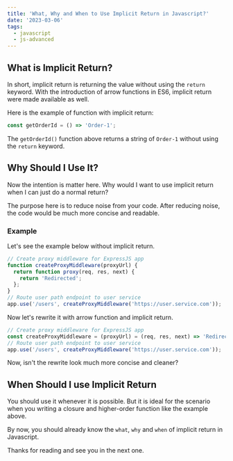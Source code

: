 ```yaml
---
title: 'What, Why and When to Use Implicit Return in Javascript?'
date: '2023-03-06'
tags:
  - javascript
  - js-advanced
---
```


## What is Implicit Return?

In short, implicit return is returning the value without using the `return` keyword. With the introduction of arrow functions in ES6, implicit return were made available as well.

Here is the example of function with implicit return:

```js
const getOrderId = () => 'Order-1';
```

The `getOrderId()` function above returns a string of `Order-1` without using the `return` keyword.

## Why Should I Use It?

Now the intention is matter here. Why would I want to use implicit return when I can just do a normal return?

The purpose here is to reduce noise from your code. After reducing noise, the code would be much more concise and readable.

### Example

Let's see the example below without implicit return.

```js
// Create proxy middleware for ExpressJS app
function createProxyMiddleware(proxyUrl) {
  return function proxy(req, res, next) {
    return 'Redirected';
  };
}
// Route user path endpoint to user service
app.use('/users', createProxyMiddleware('https://user.service.com'));
```

Now let's rewrite it with arrow function and implicit return.

```js
// Create proxy middleware for ExpressJS app
const createProxyMiddleware = (proxyUrl) = (req, res, next) => 'Redirected');
// Route user path endpoint to user service
app.use('/users', createProxyMiddleware('https://user.service.com'));
```

Now, isn't the rewrite look much more concise and cleaner?

## When Should I use Implicit Return

You should use it whenever it is possible. But it is ideal for the scenario when you writing a closure and higher-order function like the example above.

By now, you should already know the `what`, `why` and `when` of implicit return in Javascript.

Thanks for reading and see you in the next one.
